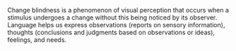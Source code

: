 Change blindness is a phenomenon of visual perception that occurs when a stimulus undergoes a change without this being noticed by its observer. Language helps us express observations (reports on sensory information), thoughts (conclusions and judgments based on observations or ideas), feelings, and needs.